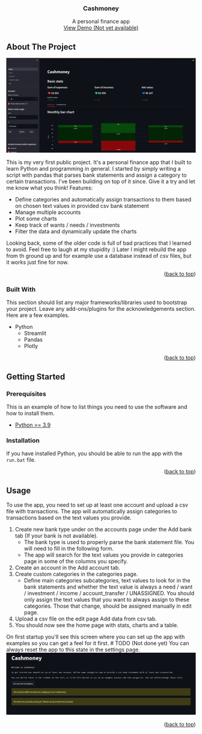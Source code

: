  <h3 align="center">Cashmoney</h3>

  <p align="center">
    A personal finance app
    <br />
    <a href="#">View Demo (Not yet available)</a>
  </p>


<!-- ABOUT THE PROJECT -->
## About The Project

![Homepage][home-screenshot]

This is my very first public project. It's a personal finance app that I built to learn Python and programming in general. I started by simply writing a script with pandas that parses bank statements and assign a category to certain transactions. I've been building on top of it since. Give it a try and let me know what you think!
Features:
* Define categories and automatically assign transactions to them based on chosen text values in provided csv bank statement
* Manage multiple accounts
* Plot some charts
* Keep track of wants / needs / investments
* Filter the data and dynamically update the charts

Looking back, some of the older code is full of bad practices that I learned to avoid. Feel free to laugh at my stupidity :)
Later I might rebuild the app from th ground up and for example use a database instead of csv files, but it works just fine for now.


<p align="right">(<a href="#readme-top">back to top</a>)</p>



### Built With

This section should list any major frameworks/libraries used to bootstrap your project. Leave any add-ons/plugins for the acknowledgements section. Here are a few examples.

* Python
  * Streamlit
  * Pandas
  * Plotly

<p align="right">(<a href="#readme-top">back to top</a>)</p>

<!-- GETTING STARTED -->
## Getting Started

### Prerequisites

This is an example of how to list things you need to use the software and how to install them.
* <a href="https://www.python.org/downloads/">Python >= 3.9 </a> 

### Installation

If you have installed Python, you should be able to run the app with the `run.bat` file.

<p align="right">(<a href="#readme-top">back to top</a>)</p>

<!-- USAGE EXAMPLES -->
## Usage

To use the app, you need to set up at least one account and upload a csv file with transactions. The app will automatically assign categories to transactions based on the text values you provide.
1. Create new bank type under on the accounts page under the Add bank tab (If your bank is not available).
   - The bank type is used to properly parse the bank statement file. You will need to fill in the following form.
   - The app will search for the text values you provide in categories page in some of the columns you specify.
2. Create an account in the Add account tab.
3. Create custom categories in the categories page.
   - Define main categories subcategories, text values to look for in the bank statements and whether the text value is always a need / want / investment / income / account_transfer / UNASSIGNED. You should only assign the text values that you want to always assign to these categories. Those that change, should be assigned manually in edit page.
4. Upload a csv file on the edit page Add data from csv tab.
5. You should now see the home page with stats, charts and a table.

On first startup you'll see this screen where you can set up the app with examples so you can get a feel for it first. # TODO (Not done yet) You can always reset the app to this state in the settings page.
![Homepage-startup][home-startup-screenshot]



<p align="right">(<a href="#readme-top">back to top</a>)</p>



<!-- MARKDOWN LINKS & IMAGES -->
<!-- https://www.markdownguide.org/basic-syntax/#reference-style-links -->
[contributors-shield]: https://img.shields.io/github/contributors/othneildrew/Best-README-Template.svg?style=for-the-badge
[contributors-url]: https://github.com/othneildrew/Best-README-Template/graphs/contributors
[forks-shield]: https://img.shields.io/github/forks/othneildrew/Best-README-Template.svg?style=for-the-badge
[forks-url]: https://github.com/othneildrew/Best-README-Template/network/members
[stars-shield]: https://img.shields.io/github/stars/othneildrew/Best-README-Template.svg?style=for-the-badge
[stars-url]: https://github.com/othneildrew/Best-README-Template/stargazers
[issues-shield]: https://img.shields.io/github/issues/othneildrew/Best-README-Template.svg?style=for-the-badge
[issues-url]: https://github.com/othneildrew/Best-README-Template/issues
[license-shield]: https://img.shields.io/github/license/othneildrew/Best-README-Template.svg?style=for-the-badge
[license-url]: https://github.com/othneildrew/Best-README-Template/blob/master/LICENSE.txt
[linkedin-shield]: https://img.shields.io/badge/-LinkedIn-black.svg?style=for-the-badge&logo=linkedin&colorB=555
[linkedin-url]: https://linkedin.com/in/othneildrew
[home-screenshot]: img/home.png
[home-startup-screenshot]: img/home_statrup.png
[Next.js]: https://img.shields.io/badge/next.js-000000?style=for-the-badge&logo=nextdotjs&logoColor=white
[Next-url]: https://nextjs.org/
[React.js]: https://img.shields.io/badge/React-20232A?style=for-the-badge&logo=react&logoColor=61DAFB
[React-url]: https://reactjs.org/
[Vue.js]: https://img.shields.io/badge/Vue.js-35495E?style=for-the-badge&logo=vuedotjs&logoColor=4FC08D
[Vue-url]: https://vuejs.org/
[Angular.io]: https://img.shields.io/badge/Angular-DD0031?style=for-the-badge&logo=angular&logoColor=white
[Angular-url]: https://angular.io/
[Svelte.dev]: https://img.shields.io/badge/Svelte-4A4A55?style=for-the-badge&logo=svelte&logoColor=FF3E00
[Svelte-url]: https://svelte.dev/
[Laravel.com]: https://img.shields.io/badge/Laravel-FF2D20?style=for-the-badge&logo=laravel&logoColor=white
[Laravel-url]: https://laravel.com
[Bootstrap.com]: https://img.shields.io/badge/Bootstrap-563D7C?style=for-the-badge&logo=bootstrap&logoColor=white
[Bootstrap-url]: https://getbootstrap.com
[JQuery.com]: https://img.shields.io/badge/jQuery-0769AD?style=for-the-badge&logo=jquery&logoColor=white
[JQuery-url]: https://jquery.com 
